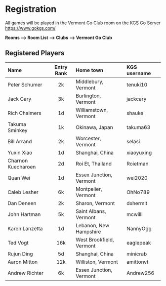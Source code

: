 # Registration

All games will be played in the Vermont Go Club room on the KGS Go Server https://www.gokgs.com/

__Rooms –> Room List –> Clubs –> Vermont Go Club__

## Registered Players

| Name                             | Entry Rank  | Home town                | KGS username |
| :--------                        | :---------: | :---                     | :---         |
| Peter Schumer                    | 2k          | Middlebury, Vermont      | tenuki10     |
| Jack Cary                        | 3k          | Burlington, Vermont      | jackcary     | 
| Rich Chalmers	                   | 1d          | Williamstown, Vermont    | shauke       |
| Takuma Sminkey                   | 1k          | Okinawa, Japan           | takuma63     |
| Bill Arrand                      | 2k          | Worcester, Vermont       | selasi       |
| Yuxin Xiao                       | 1d          | Shanghai, China          | xiaoyuxing   |
| Charnon Kuecharoen               | 2d          | Roi Et, Thailand         | Roietman     |
| Quan Wei                         | 1d          | Essex Junction, Vermont  | wei2020      |
| Caleb Lesher                     | 6k          | Montpelier, Vermont      | OhNo789      |
| Dan Deneen                       | 2k          | Sharon, Vermont          | dxhermit     |
| John Hartman                     | 5k          | Saint Albans, Vermont    | mcwilli      |
| Karen Lanzetta                   | 1d          | Lebanon, New Hampshire   | NannyOgg     |
| Ted Vogt                         | 16k         | West Brookfield, Vermont | eaglepeak    |
| Rujun Ding                       | 5d          | Shanghai, China          | minicrab     |
| Aaron Mitton                     | 12k         | Williston, Vermont       | amittonvt    |
| Andrew Richter                   | 6k          | Essex Junction, Vermont  | Andrew256    |

